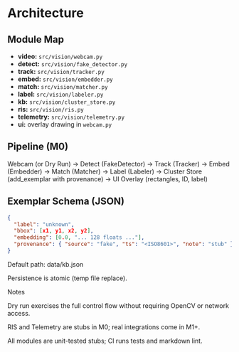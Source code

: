 # Architecture

## Module Map

- **video:** `src/vision/webcam.py`
- **detect:** `src/vision/fake_detector.py`
- **track:** `src/vision/tracker.py`
- **embed:** `src/vision/embedder.py`
- **match:** `src/vision/matcher.py`
- **label:** `src/vision/labeler.py`
- **kb:** `src/vision/cluster_store.py`
- **ris:** `src/vision/ris.py`
- **telemetry:** `src/vision/telemetry.py`
- **ui:** overlay drawing in `webcam.py`

## Pipeline (M0)

Webcam (or Dry Run)
→ Detect (FakeDetector)
→ Track (Tracker)
→ Embed (Embedder)
→ Match (Matcher)
→ Label (Labeler)
→ Cluster Store (add_exemplar with provenance)
→ UI Overlay (rectangles, ID, label)

## Exemplar Schema (JSON)

```json
{
  "label": "unknown",
  "bbox": [x1, y1, x2, y2],
  "embedding": [0.0, "... 128 floats ..."],
  "provenance": { "source": "fake", "ts": "<ISO8601>", "note": "stub" }
}
```

Default path: data/kb.json

Persistence is atomic (temp file replace).

Notes

Dry run exercises the full control flow without requiring OpenCV or network access.

RIS and Telemetry are stubs in M0; real integrations come in M1+.

All modules are unit-tested stubs; CI runs tests and markdown lint.
